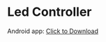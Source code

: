 Led Controller
===============

Android app: <a href="https://github.com/xlulus/Led-Controller/raw/master/Led%20Controller%20%5Bv1.3%20Final%5D.apk" download>Click to Download</a>
